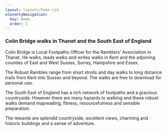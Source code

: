 ```yaml
---
layout: layouts/home.njk
eleventyNavigation:
  key: Home
  order: 1
---
```

### Colin Bridge walks in Thanet and the South East of England

Colin Bridge is Local Footpaths Officer for the Ramblers' Association in Thanet. He walks, leads walks and writes walks in Kent and the adjoining counties of East and West Sussex, Surrey, Hampshire and Essex. 

The Robust Rambles range from short strolls and day walks to long distance trails from Kent into Sussex and beyond. The walks are free to download for personal use. 

The South East of England has a rich network of footpaths and a gracious countryside. However there are many hazards to walking and these robust walks demand mapreading, fitness, resourcefulness and sensible preparation. 

The rewards are splendid countryside, excellent views, charming and historic buildings and a sense of adventure.
